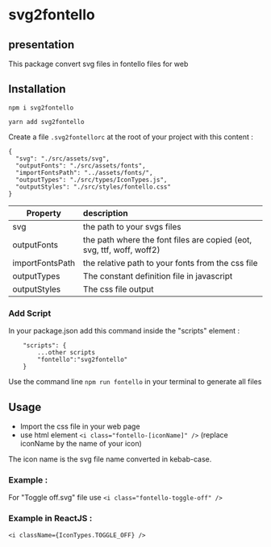 # svg2fontello

## presentation

This package convert svg files in fontello files for web

## Installation

`npm i svg2fontello`

`yarn add svg2fontello`

Create a file `.svg2fontellorc` at the root of your project with this content :

```
{
  "svg": "./src/assets/svg",
  "outputFonts": "./src/assets/fonts",
  "importFontsPath": "../assets/fonts/",
  "outputTypes": "./src/types/IconTypes.js",
  "outputStyles": "./src/styles/fontello.css"
}
```

| Property        | description                                                           |
| --------------- | :-------------------------------------------------------------------- |
| svg             | the path to your svgs files                                           |
| outputFonts     | the path where the font files are copied (eot, svg, ttf, woff, woff2) |
| importFontsPath | the relative path to your fonts from the css file                     |
| outputTypes     | The constant definition file in javascript                            |
| outputStyles    | The css file output                                                   |

### Add Script

In your package.json add this command inside the "scripts" element :

```
    "scripts": {
        ...other scripts
        "fontello":"svg2fontello"
    }
```

Use the command line `npm run fontello` in your terminal to generate all files

## Usage

- Import the css file in your web page
- use html element `<i class="fontello-[iconName]" />` (replace iconName by the name of your icon)

The icon name is the svg file name converted in kebab-case.

### Example :

For "Toggle off.svg" file use `<i class="fontello-toggle-off" />`

### Example in ReactJS :

`<i className={IconTypes.TOGGLE_OFF} />`

